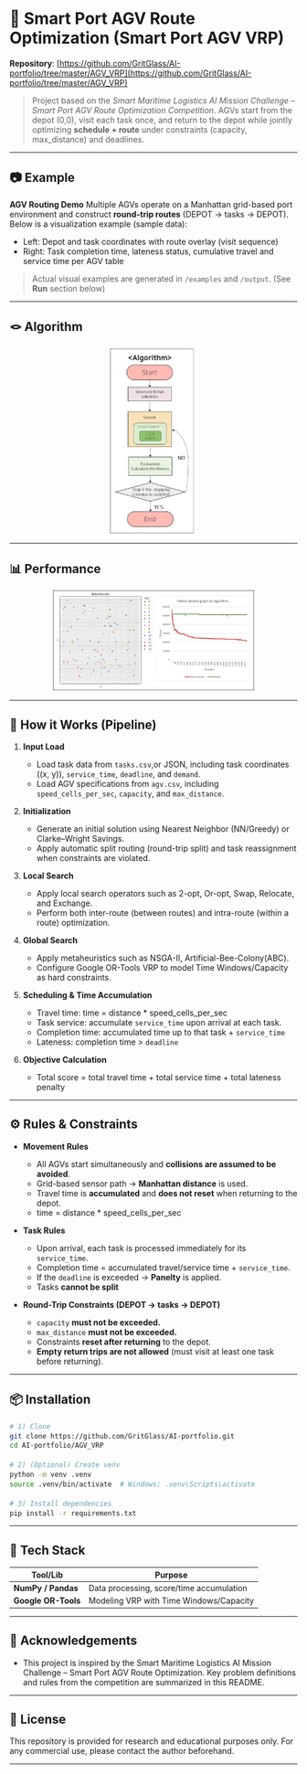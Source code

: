 # 🚢 Smart Port AGV Route Optimization (Smart Port AGV VRP)

**Repository**: [https://github.com/GritGlass/AI-portfolio/tree/master/AGV_VRP](https://github.com/GritGlass/AI-portfolio/tree/master/AGV_VRP)

> Project based on the *Smart Maritime Logistics AI Mission Challenge – Smart Port AGV Route Optimization Competition*.
> AGVs start from the depot (0,0), visit each task once, and return to the depot while jointly optimizing **schedule + route** under constraints (capacity, max_distance) and deadlines.

---

## 📷 Example

**AGV Routing Demo**
Multiple AGVs operate on a Manhattan grid-based port environment and construct **round-trip routes** (DEPOT → tasks → DEPOT). Below is a visualization example (sample data):

* Left: Depot and task coordinates with route overlay (visit sequence)
* Right: Task completion time, lateness status, cumulative travel and service time per AGV table

> Actual visual examples are generated in `/examples` and `/output`. (See **Run** section below)

---

## 🪢 Algorithm

<p align="center"> <img src="./assets/algorithm.png" width="30%"> </p>

---

## 📊 Performance

<p align="center"> <img src="./assets/img2.png" width="70%"> </p>

---


## 🔧 How it Works (Pipeline)

1. **Input Load**

   * Load task data from `tasks.csv`,or JSON, including task coordinates ((x, y)), `service_time`, `deadline`, and `demand`.
   * Load AGV specifications from `agv.csv`, including `speed_cells_per_sec`, `capacity`, and `max_distance`.

2. **Initialization**

   * Generate an initial solution using Nearest Neighbor (NN/Greedy) or Clarke–Wright Savings.
   * Apply automatic split routing (round-trip split) and task reassignment when constraints are violated.

3. **Local Search**

   * Apply local search operators such as 2-opt, Or-opt, Swap, Relocate, and Exchange.
   * Perform both inter-route (between routes) and intra-route (within a route) optimization.

4. **Global Search**

   * Apply metaheuristics such as NSGA-II, Artificial-Bee-Colony(ABC).
   * Configure Google OR-Tools VRP to model Time Windows/Capacity as hard constraints.

5. **Scheduling & Time Accumulation**

   * Travel time: time = distance * speed_cells_per_sec
   * Task service: accumulate `service_time` upon arrival at each task.
   * Completion time: accumulated time up to that task + `service_time`
   * Lateness: completion time > `deadline`

6. **Objective Calculation**

   * Total score = total travel time + total service time + total lateness penalty

---

## ⚙️ Rules & Constraints

* **Movement Rules**

  * All AGVs start simultaneously and **collisions are assumed to be avoided**.
  * Grid-based sensor path → **Manhattan distance** is used.
  * Travel time is **accumulated** and **does not reset** when returning to the depot.
  * time = distance * speed_cells_per_sec

* **Task Rules**

  * Upon arrival, each task is processed immediately for its `service_time`.
  * Completion time = accumulated travel/service time + `service_time`.
  * If the `deadline` is exceeded ->  **Panelty** is applied.
  * Tasks **cannot be split**

* **Round-Trip Constraints (DEPOT → tasks → DEPOT)**

  * `capacity` **must not be exceeded.**
  * `max_distance` **must not be exceeded.**
  * Constraints **reset after returning** to the depot.
  * **Empty return trips are not allowed** (must visit at least one task before returning).

---

## 📦 Installation

```bash
# 1) Clone
git clone https://github.com/GritGlass/AI-portfolio.git
cd AI-portfolio/AGV_VRP

# 2) (Optional) Create venv
python -m venv .venv
source .venv/bin/activate  # Windows: .venv\Scripts\activate

# 3) Install dependencies
pip install -r requirements.txt
```

---


## 🧪 Tech Stack

| Tool/Lib                       | Purpose                              |
| ------------------------------ | -------------------------------------|
| **NumPy / Pandas**             | Data processing, score/time accumulation  |
| **Google OR-Tools**            | Modeling VRP with Time Windows/Capacity |

---

## 🙏 Acknowledgements

* This project is inspired by the Smart Maritime Logistics AI Mission Challenge – Smart Port AGV Route Optimization. Key problem definitions and rules from the competition are summarized in this README.

---

## 📄 License

This repository is provided for research and educational purposes only. For any commercial use, please contact the author beforehand.

---
